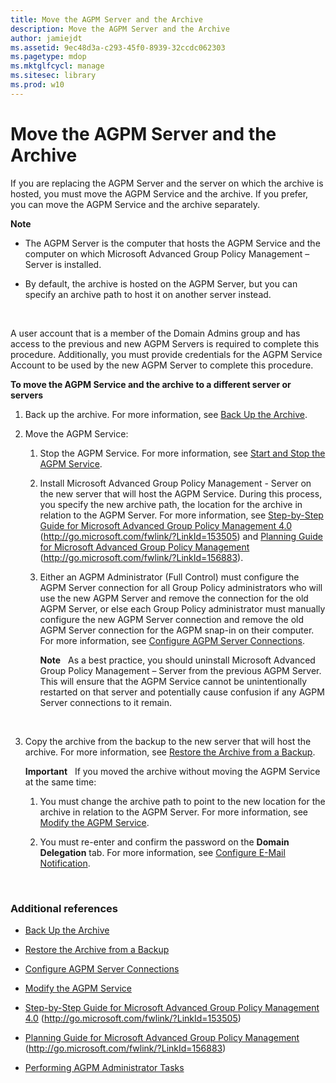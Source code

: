 ```yaml
---
title: Move the AGPM Server and the Archive
description: Move the AGPM Server and the Archive
author: jamiejdt
ms.assetid: 9ec48d3a-c293-45f0-8939-32ccdc062303
ms.pagetype: mdop
ms.mktglfcycl: manage
ms.sitesec: library
ms.prod: w10
---
```



# Move the AGPM Server and the Archive


If you are replacing the AGPM Server and the server on which the archive is hosted, you must move the AGPM Service and the archive. If you prefer, you can move the AGPM Service and the archive separately.

**Note**  
-   The AGPM Server is the computer that hosts the AGPM Service and the computer on which Microsoft Advanced Group Policy Management – Server is installed.

-   By default, the archive is hosted on the AGPM Server, but you can specify an archive path to host it on another server instead.

 

A user account that is a member of the Domain Admins group and has access to the previous and new AGPM Servers is required to complete this procedure. Additionally, you must provide credentials for the AGPM Service Account to be used by the new AGPM Server to complete this procedure.

**To move the AGPM Service and the archive to a different server or servers**

1.  Back up the archive. For more information, see [Back Up the Archive](back-up-the-archive-agpm40.md).

2.  Move the AGPM Service:

    1.  Stop the AGPM Service. For more information, see [Start and Stop the AGPM Service](start-and-stop-the-agpm-service-agpm40.md).

    2.  Install Microsoft Advanced Group Policy Management - Server on the new server that will host the AGPM Service. During this process, you specify the new archive path, the location for the archive in relation to the AGPM Server. For more information, see [Step-by-Step Guide for Microsoft Advanced Group Policy Management 4.0](http://go.microsoft.com/fwlink/?LinkId=153505) (http://go.microsoft.com/fwlink/?LinkId=153505) and [Planning Guide for Microsoft Advanced Group Policy Management](http://go.microsoft.com/fwlink/?LinkId=156883) (http://go.microsoft.com/fwlink/?LinkId=156883).

    3.  Either an AGPM Administrator (Full Control) must configure the AGPM Server connection for all Group Policy administrators who will use the new AGPM Server and remove the connection for the old AGPM Server, or else each Group Policy administrator must manually configure the new AGPM Server connection and remove the old AGPM Server connection for the AGPM snap-in on their computer. For more information, see [Configure AGPM Server Connections](configure-agpm-server-connections-agpm40.md).

        **Note**  
        As a best practice, you should uninstall Microsoft Advanced Group Policy Management – Server from the previous AGPM Server. This will ensure that the AGPM Service cannot be unintentionally restarted on that server and potentially cause confusion if any AGPM Server connections to it remain.

         

3.  Copy the archive from the backup to the new server that will host the archive. For more information, see [Restore the Archive from a Backup](restore-the-archive-from-a-backup-agpm40.md).

    **Important**  
    If you moved the archive without moving the AGPM Service at the same time:

    1.  You must change the archive path to point to the new location for the archive in relation to the AGPM Server. For more information, see [Modify the AGPM Service](modify-the-agpm-service-agpm40.md).

    2.  You must re-enter and confirm the password on the **Domain Delegation** tab. For more information, see [Configure E-Mail Notification](configure-e-mail-notification-agpm40.md).

     

### Additional references

-   [Back Up the Archive](back-up-the-archive-agpm40.md)

-   [Restore the Archive from a Backup](restore-the-archive-from-a-backup-agpm40.md)

-   [Configure AGPM Server Connections](configure-agpm-server-connections-agpm40.md)

-   [Modify the AGPM Service](modify-the-agpm-service-agpm40.md)

-   [Step-by-Step Guide for Microsoft Advanced Group Policy Management 4.0](http://go.microsoft.com/fwlink/?LinkId=153505) (http://go.microsoft.com/fwlink/?LinkId=153505)

-   [Planning Guide for Microsoft Advanced Group Policy Management](http://go.microsoft.com/fwlink/?LinkId=156883) (http://go.microsoft.com/fwlink/?LinkId=156883)

-   [Performing AGPM Administrator Tasks](performing-agpm-administrator-tasks-agpm40.md)

 

 






